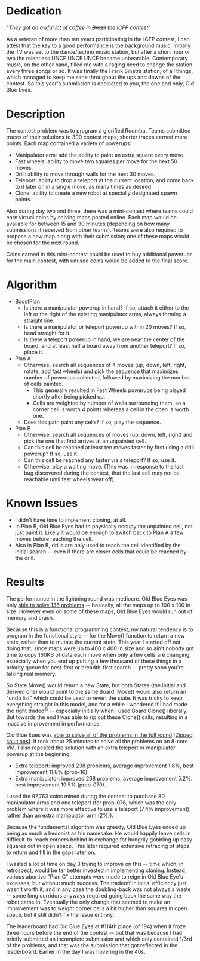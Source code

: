 # Dedication

*"They got an awful lot of coffee in ~~Brazil~~ the ICFP contest"*
 
As a veteran of more than ten years participating in the ICFP contest, I can attest that the key to a good performance is the background music.  Initially the TV was set to the dance/techno music station, but after a short hour or two the relentless UNCE UNCE UNCE became unbearable.  Contemporary music, on the other hand, filled me with a raging need to change the station every three songs or so.  It was finally the Frank Sinatra station, of all things, which managed to keep me sane throughout the ups and downs of the contest. So this year's submission is dedicated to you, the one and only, Old Blue Eyes.

# Description 

The contest problem was to program a glorified Roomba.  Teams submitted traces of their solutions to 300 contest maps; shorter traces earned more points.  Each map contained a variety of powerups:

* Manipulator arm: add the ability to paint an extra square every move.
* Fast wheels: ability to move two squares per move for the next 50 moves.
* Drill: ability to move through walls for the next 30 moves.
* Teleport: ability to drop a teleport at the current location, and come back to it later on in a single move, as many times as desired.
* Clone: ability to create a new robot at specially designated spawn points.

Also during day two and three, there was a mini-contest where teams could earn virtual coins by solving maps posted online.  Each map would be available for between 15 and 30 minutes (depending on how many submissions it received from other teams).  Teams were also required to propose a new map along with their submission; one of these maps would be chosen for the next round. 

Coins earned in this mini-contest could be used to buy additional powerups for the main contest, with unused coins would be added to the final score.

# Algorithm

* BoostPlan
    * Is there a manipulator powerup in hand?  If so, attach it either to the left or the right of the existing manipulator arms, always forming a straight line.
    * Is there a manipulator or teleport powerup within 20 moves?  If so, head straight for it.
    * Is there a teleport powerup in hand, we are near the center of the board, and at least half a board away from another teleport?  If so, place it.
* Plan A
    * Otherwise, search all sequences of 4 moves (up, down, left, right, rotate, add fast wheels) and pick the sequence that maximizes number of powerups collected, followed by maximizing the number of cells painted.
        * This generally resulted in Fast Wheels powerups being played shortly after being picked up.   
        * Cells are weighted by number of walls surrounding them, so a corner cell is worth 4 points whereas a cell in the open is worth one.
    * Does this path paint any cells?  If so, play the sequence.
* Plan B
    * Otherwise, search all sequences of moves (up, down, left, right) and pick the one that first arrives at an unpainted cell.
    * Can this cell be reached at least ten moves faster by first using a drill powerup?  If so, use it.
    * Can this cell be reached any faster via a teleport?  If so, use it.
    * Otherwise, play a waiting move. (This was in response to the last bug discovered during the contest, that the last cell may not be reachable until fast wheels wear off).

# Known Issues

* I didn't have time to implement cloning, at all. 
* In Plan B, Old Blue Eyes had to physically occupy the unpainted cell, not just paint it.  Likely it would be enough to switch back to Plan A a few moves before reaching the cell.
* Also in Plan B, drills are only used to reach the cell identified by the initial search -- even if there are closer cells that could be reached by the drill.

# Results

The performance in the lightning round was mediocre. Old Blue Eyes was only [able to solve 136 problems](https://github.com/cashto/icfp2019/blob/master/lightning_scores.csv) -- basically, all the maps up to 100 x 100 in size.  However even on some of these maps, Old Blue Eyes would run out of memory and crash.

Because this is a functional programming contest, my natural tendency is to program in the functional style -- for the Move() function to return a new state, rather than to mutate the current state.  This year I started off not doing that, since maps were up to 400 x 400 in size and so ain't nobody got time to copy 160KB of data each move when only a few cells are changing, especially when you end up putting a few thousand of these things in a priority queue for best-first or breadth-first search -- pretty soon you're talking real memory.

So State.Move() would return a new State, but both States (the initial and derived one) would point to the same Board.  Move() would also return an "undo list" which could be used to revert the state. It was tricky to keep everything straight in this model, and for a while I wondered if I had made the right tradeoff -- especially initially when I used Board.Clone() liberally. But towards the end I was able to rip out these Clone() calls, resulting in a massive improvement in performance.

Old Blue Eues was [able to solve all of the problems in the full round](https://github.com/cashto/icfp2019/blob/master/final_scores.csv) \[[Zipped solutions](https://github.com/cashto/icfp2019/blob/master/final_solutions.zip)].  It took about 25 minutes to solve all the problems on an 8-core VM.  I also repeated the solution with an extra teleport or manipulator powerup at the beginning.

* Extra teleport: improved 238 problems, average improvement 1.8%, best improvement 11.8% (prob-16).
* Extra manipulator: improved 268 problems, average improvement 5.2%. best improvement 19.5% (prob-070).

I used the 97,763 coins mined during the contest to purchase 80 manipulator arms and one teleport (for prob-076, which was the only problem where it was more effective to use a teleport (7.4% improvement) rather than an extra manipulator arm (2%)).

Because the fundamental algorithm was greedy, Old Blue Eyes ended up being as much a hedonist as his namesake.  He would happily leave cells in difficult-to-reach corners behind in exchange for hungrily gobbling up easy squares out in open space.  This later required extensive retracing of steps to return and fill in the gaps later on.

I wasted a lot of time on day 3 trying to improve on this -- time which, in retrospect, would be far better invested in implementing cloning.  Instead, various abortive "Plan C" attempts were made to reign in Old Blue Eye's excesses, but without much success.  The tradeoff in initial efficiency just wasn't worth it, and in any case the doubling-back was not always a waste -- some long corridors anyways required going back the same way the robot came in.  Eventually the only change that seemed to make an improvement was to weight corner cells a bit higher than squares in open space, but it still didn't fix the issue entirely.

The leaderboard had Old Blue Eyes at #114th place (of 194) when it froze three hours before the end of the contest -- but that was because I had briefly submitted an incomplete submission and which only contained 1/3rd of the problems, and that was the submission that got reflected in the leaderboard. Earlier in the day I was hovering in the 40s.
